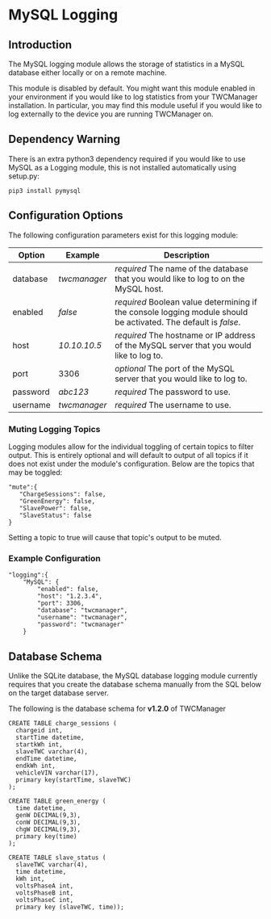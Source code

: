 # MySQL Logging

## Introduction

The MySQL logging module allows the storage of statistics in a MySQL database either locally or on a remote machine.

This module is disabled by default. You might want this module enabled in your environment if you would like to log statistics from your TWCManager installation. In particular, you may find this module useful if you would like to log externally to the device you are running TWCManager on.

## Dependency Warning

There is an extra python3 dependency required if you would like to use MySQL as a Logging module, this is not installed automatically using setup.py:

```pip3 install pymysql```

## Configuration Options

The following configuration parameters exist for this logging module:

| Option   | Example | Description |
| -------- | ------- | ----------- |
| database | *twcmanager* | *required* The name of the database that you would like to log to on the MySQL host. |
| enabled  | *false* | *required* Boolean value determining if the console logging module should be activated. The default is *false*. |
| host     | *10.10.10.5* | *required* The hostname or IP address of the MySQL server that you would like to log to. |
| port     | 3306 | *optional* The port of the MySQL server that you would like to log to. |
| password | *abc123* | *required* The password to use. |
| username | *twcmanager* | *required* The username to use. |

### Muting Logging Topics

Logging modules allow for the individual toggling of certain topics to filter output. This is entirely optional and will default to output of all topics if it does not exist under the module's configuration. Below are the topics that may be toggled:

```
"mute":{
   "ChargeSessions": false,
   "GreenEnergy": false,
   "SlavePower": false,
   "SlaveStatus": false
}
```

Setting a topic to true will cause that topic's output to be muted.

### Example Configuration

```
"logging":{
    "MySQL": {
        "enabled": false,
        "host": "1.2.3.4",
        "port": 3306,
        "database": "twcmanager",
        "username": "twcmanager",
        "password": "twcmanager"
    }
```

## Database Schema

Unlike the SQLite database, the MySQL database logging module currently requires that you create the database schema manually from the SQL below on the target database server.

The following is the database schema for **v1.2.0** of TWCManager

```
CREATE TABLE charge_sessions (
  chargeid int,
  startTime datetime,
  startkWh int,
  slaveTWC varchar(4),
  endTime datetime,
  endkWh int,
  vehicleVIN varchar(17),
  primary key(startTime, slaveTWC)
);

CREATE TABLE green_energy (
  time datetime,
  genW DECIMAL(9,3),
  conW DECIMAL(9,3),
  chgW DECIMAL(9,3),
  primary key(time)
);

CREATE TABLE slave_status (
  slaveTWC varchar(4),
  time datetime,
  kWh int,
  voltsPhaseA int,
  voltsPhaseB int,
  voltsPhaseC int,
  primary key (slaveTWC, time));
```
